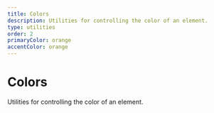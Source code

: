 ```yaml
---
title: Colors
description: Utilities for controlling the color of an element.
type: utilities
order: 2
primaryColor: orange
accentColor: orange
---
```


# Colors

Utilities for controlling the color of an element.
